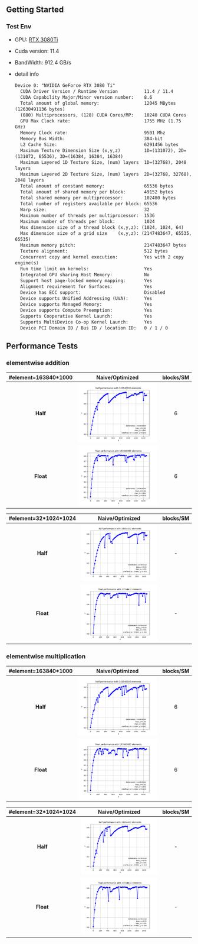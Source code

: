 



## Getting Started

### Test Env

* GPU: [RTX 3080Ti](https://www.techpowerup.com/gpu-specs/geforce-rtx-3080-ti.c3735)

* Cuda version: 11.4

* BandWidth: 912.4 GB/s

* detail info

  ```
  Device 0: "NVIDIA GeForce RTX 3080 Ti"
    CUDA Driver Version / Runtime Version          11.4 / 11.4
    CUDA Capability Major/Minor version number:    8.6
    Total amount of global memory:                 12045 MBytes (12630491136 bytes)
    (080) Multiprocessors, (128) CUDA Cores/MP:    10240 CUDA Cores
    GPU Max Clock rate:                            1755 MHz (1.75 GHz)
    Memory Clock rate:                             9501 Mhz
    Memory Bus Width:                              384-bit
    L2 Cache Size:                                 6291456 bytes
    Maximum Texture Dimension Size (x,y,z)         1D=(131072), 2D=(131072, 65536), 3D=(16384, 16384, 16384)
    Maximum Layered 1D Texture Size, (num) layers  1D=(32768), 2048 layers
    Maximum Layered 2D Texture Size, (num) layers  2D=(32768, 32768), 2048 layers
    Total amount of constant memory:               65536 bytes
    Total amount of shared memory per block:       49152 bytes
    Total shared memory per multiprocessor:        102400 bytes
    Total number of registers available per block: 65536
    Warp size:                                     32
    Maximum number of threads per multiprocessor:  1536
    Maximum number of threads per block:           1024
    Max dimension size of a thread block (x,y,z): (1024, 1024, 64)
    Max dimension size of a grid size    (x,y,z): (2147483647, 65535, 65535)
    Maximum memory pitch:                          2147483647 bytes
    Texture alignment:                             512 bytes
    Concurrent copy and kernel execution:          Yes with 2 copy engine(s)
    Run time limit on kernels:                     Yes
    Integrated GPU sharing Host Memory:            No
    Support host page-locked memory mapping:       Yes
    Alignment requirement for Surfaces:            Yes
    Device has ECC support:                        Disabled
    Device supports Unified Addressing (UVA):      Yes
    Device supports Managed Memory:                Yes
    Device supports Compute Preemption:            Yes
    Supports Cooperative Kernel Launch:            Yes
    Supports MultiDevice Co-op Kernel Launch:      Yes
    Device PCI Domain ID / Bus ID / location ID:   0 / 1 / 0
  ```



## Performance Tests

### elementwise addition

| #element=163840*1000 |                       Naive/Optimized                        | blocks/SM |
| :------------------: | :----------------------------------------------------------: | :-------: |
|       **Half**       | ![ew_add_half_163840000](results/ew_add_half_163840000.png)  |     6     |
|      **Float**       | ![ew_add_float_163840000](results/ew_add_float_163840000.png) |     6     |



| #element=32\*1024*1024 |                       Naive/Optimized                       | blocks/SM |
| :--------------------: | :---------------------------------------------------------: | :-------: |
|        **Half**        |  ![ew_add_half_33554432](results/ew_add_half_33554432.png)  |     -     |
|       **Float**        | ![ew_add_float_33554432](results/ew_add_float_33554432.png) |     -     |



### elementwise multiplication

| #element=163840*1000 |                       Naive/Optimized                        | blocks/SM |
| :------------------: | :----------------------------------------------------------: | :-------: |
|       **Half**       | ![ew_mul_half_163840000](results/ew_mul_half_163840000.png)  |     6     |
|      **Float**       | ![ew_mul_float_163840000](results/ew_mul_float_163840000.png) |     6     |



| #element=32\*1024*1024 |                       Naive/Optimized                       | blocks/SM |
| :--------------------: | :---------------------------------------------------------: | :-------: |
|        **Half**        |  ![ew_mul_half_33554432](results/ew_mul_half_33554432.png)  |     -     |
|       **Float**        | ![ew_mul_float_33554432](results/ew_mul_float_33554432.png) |     -     |









